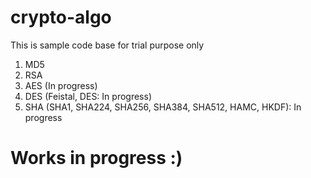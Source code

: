 # crypto-algo

This is sample code base for trial purpose only
1. MD5
2. RSA
3. AES (In progress)
4. DES (Feistal, DES: In progress)
5. SHA (SHA1, SHA224, SHA256, SHA384, SHA512, HAMC, HKDF): In progress

# Works in progress :)
